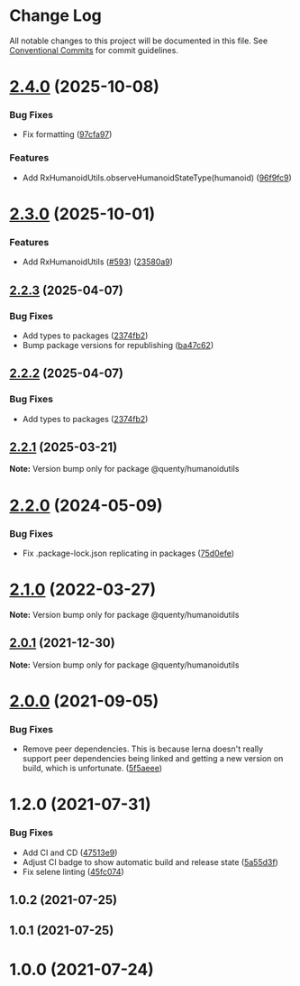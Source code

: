 # Change Log

All notable changes to this project will be documented in this file.
See [Conventional Commits](https://conventionalcommits.org) for commit guidelines.

# [2.4.0](https://github.com/Quenty/NevermoreEngine/compare/@quenty/humanoidutils@2.3.0...@quenty/humanoidutils@2.4.0) (2025-10-08)


### Bug Fixes

* Fix formatting ([97cfa97](https://github.com/Quenty/NevermoreEngine/commit/97cfa9787cc2d93e90e6d9a9f1a3c3c57b87a8a5))


### Features

* Add RxHumanoidUtils.observeHumanoidStateType(humanoid) ([96f9fc9](https://github.com/Quenty/NevermoreEngine/commit/96f9fc946090b597eaebd0011f04b90f7cbb690c))





# [2.3.0](https://github.com/Quenty/NevermoreEngine/compare/@quenty/humanoidutils@2.2.3...@quenty/humanoidutils@2.3.0) (2025-10-01)


### Features

* Add RxHumanoidUtils ([#593](https://github.com/Quenty/NevermoreEngine/issues/593)) ([23580a9](https://github.com/Quenty/NevermoreEngine/commit/23580a979936eb13dd850b097b7c050e54373d37))





## [2.2.3](https://github.com/Quenty/NevermoreEngine/compare/@quenty/humanoidutils@2.2.1...@quenty/humanoidutils@2.2.3) (2025-04-07)


### Bug Fixes

* Add types to packages ([2374fb2](https://github.com/Quenty/NevermoreEngine/commit/2374fb2b043cfbe0e9b507b3316eec46a4e353a0))
* Bump package versions for republishing ([ba47c62](https://github.com/Quenty/NevermoreEngine/commit/ba47c62e32170bf74377b0c658c60b84306dc294))





## [2.2.2](https://github.com/Quenty/NevermoreEngine/compare/@quenty/humanoidutils@2.2.1...@quenty/humanoidutils@2.2.2) (2025-04-07)


### Bug Fixes

* Add types to packages ([2374fb2](https://github.com/Quenty/NevermoreEngine/commit/2374fb2b043cfbe0e9b507b3316eec46a4e353a0))





## [2.2.1](https://github.com/Quenty/NevermoreEngine/compare/@quenty/humanoidutils@2.2.0...@quenty/humanoidutils@2.2.1) (2025-03-21)

**Note:** Version bump only for package @quenty/humanoidutils





# [2.2.0](https://github.com/Quenty/NevermoreEngine/compare/@quenty/humanoidutils@2.1.0...@quenty/humanoidutils@2.2.0) (2024-05-09)


### Bug Fixes

* Fix .package-lock.json replicating in packages ([75d0efe](https://github.com/Quenty/NevermoreEngine/commit/75d0efeef239f221d93352af71a5b3e930ec23c5))





# [2.1.0](https://github.com/Quenty/NevermoreEngine/compare/@quenty/humanoidutils@2.0.1...@quenty/humanoidutils@2.1.0) (2022-03-27)

**Note:** Version bump only for package @quenty/humanoidutils





## [2.0.1](https://github.com/Quenty/NevermoreEngine/compare/@quenty/humanoidutils@2.0.0...@quenty/humanoidutils@2.0.1) (2021-12-30)

**Note:** Version bump only for package @quenty/humanoidutils





# [2.0.0](https://github.com/Quenty/NevermoreEngine/compare/@quenty/humanoidutils@1.2.0...@quenty/humanoidutils@2.0.0) (2021-09-05)


### Bug Fixes

* Remove peer dependencies. This is because lerna doesn't really support peer dependencies being linked and getting a new version on build, which is unfortunate. ([5f5aeee](https://github.com/Quenty/NevermoreEngine/commit/5f5aeeea8de9975435309e53679f0ef7064f9dd0))





# 1.2.0 (2021-07-31)


### Bug Fixes

* Add CI and CD ([47513e9](https://github.com/Quenty/NevermoreEngine/commit/47513e9b568162707534af132396dd8756947dd3))
* Adjust CI badge to show automatic build and release state ([5a55d3f](https://github.com/Quenty/NevermoreEngine/commit/5a55d3f19bf8d66a760d67da9b56ed47fab74656))
* Fix selene linting ([45fc074](https://github.com/Quenty/NevermoreEngine/commit/45fc07489ee59127ac6582689f19a0e87c1e5b5a))



## 1.0.2 (2021-07-25)



## 1.0.1 (2021-07-25)



# 1.0.0 (2021-07-24)
